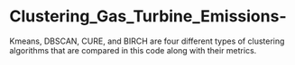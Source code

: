 # Clustering_Gas_Turbine_Emissions-
Kmeans, DBSCAN, CURE, and BIRCH are four different types of clustering algorithms that are compared in this code along with their metrics.
